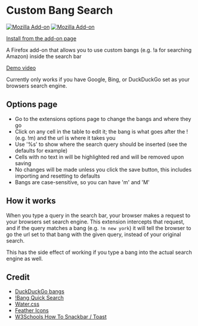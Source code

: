# Custom Bang Search

[![Mozilla Add-on](https://img.shields.io/amo/v/custombangsearch)](https://addons.mozilla.org/en-US/firefox/addon/custombangsearch/)
[![Mozilla Add-on](https://img.shields.io/amo/users/custombangsearch)](https://addons.mozilla.org/en-US/firefox/addon/custombangsearch/)

[Install from the add-on page](https://addons.mozilla.org/en-US/firefox/addon/custombangsearch/)

A Firefox add-on that allows you to use custom bangs (e.g. !a for searching Amazon) inside the search bar 

[Demo video](https://youtu.be/q41XyWYLEUM)

Currently only works if you have Google, Bing, or DuckDuckGo set as your browsers search engine.

## Options page

- Go to the extensions options page to change the bangs and where they go
- Click on any cell in the table to edit it; the bang is what goes after the ! (e.g. !m) and the url is where it takes you
- Use '%s' to show where the search query should be inserted (see the defaults for example)
- Cells with no text in will be highlighted red and will be removed upon saving
- No changes will be made unless you click the save button, this includes importing and resetting to defaults
- Bangs are case-sensitive, so you can have 'm' and 'M'

## How it works

When you type a query in the search bar, your browser makes a request to your browsers set search engine. This extension
intercepts that request, and if the query matches a bang (e.g. `!m new york`) it will tell the browser to go the url set
to that bang with the given query, instead of your original search.

This has the side effect of working if you type a bang into the actual search engine as well.

## Credit

- [DuckDuckGo bangs](https://duckduckgo.com/bang)
- [!Bang Quick Search](https://addons.mozilla.org/en-US/firefox/addon/bang-quick-search/)
- [Water.css](https://github.com/kognise/water.css)
- [Feather Icons](https://github.com/feathericons/feather)
- [W3Schools How To Snackbar / Toast](https://www.w3schools.com/howto/howto_js_snackbar.asp)
